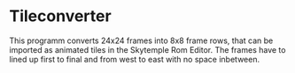 # Tileconverter
This programm converts 24x24 frames into 8x8 frame rows, that can be imported as animated tiles in the Skytemple Rom Editor.
The frames have to lined up first to final and from west to east with no space inbetween.
